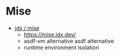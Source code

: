 # Mise

- [jdx / mise](https://github.com/jdx/mise)
  - https://mise.jdx.dev/
  - asdf-vm alternative asdf alternative
  - runtime environment isolation
